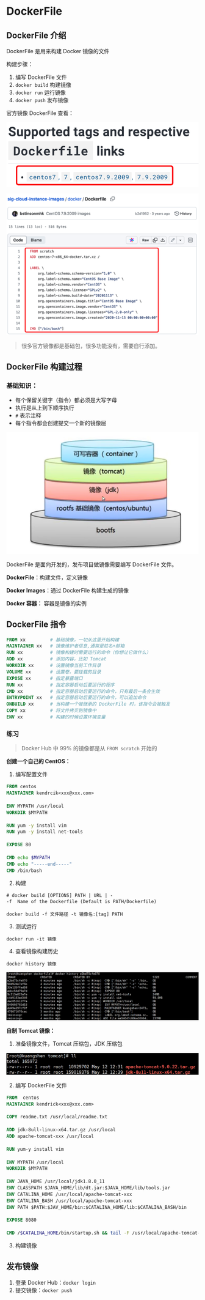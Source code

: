 # DockerFile

## DockerFile 介绍

DockerFile 是用来构建 Docker 镜像的文件

构建步骤：

1. 编写 DockerFile 文件
1. `docker build` 构建镜像
1. `docker run` 运行镜像
1. `docker push` 发布镜像

官方镜像 DockerFile 查看：

![image-20230710104556467](./assets/image-20230710104556467.png)

![image-20230710104619776](./assets/image-20230710104619776.png)

> 很多官方镜像都是基础包，很多功能没有，需要自行添加。

## DockerFile 构建过程

### 基础知识：

- 每个保留关键字（指令）都必须是大写字母
- 执行是从上到下顺序执行
- `#` 表示注释
- 每个指令都会创建提交一个新的镜像层

![image-20230710104632107](./assets/image-20230710104632107.png)

DockerFile 是面向开发的，发布项目做镜像需要编写 DockerFile 文件。

**DockerFile**：构建文件，定义镜像

**Docker Images**：通过 DockerFile 构建生成的镜像

**Docker 容器：** 容器是镜像的实例

## DockerFile 指令

```dockerfile
FROM xx			# 基础镜像，一切从这里开始构建
MAINTAINER xx	# 镜像维护者信息,通常是姓名+邮箱
RUN xx			# 镜像构建时需要运行的命令（你想让它做什么）
ADD xx			# 添加内容，比如 Tomcat
WORKDIR xx		# 设置镜像当前工作目录
VOLUME xx		# 设置卷，要挂载的目录
EXPOSE xx		# 指定暴露端口
RUN xx			# 指定容器启动后要运行的程序
CMD xx			# 指定容器启动后要运行的命令，只有最后一条会生效
ENTRYPOINT xx	# 指定容器启动后要运行的命令，可以追加命令
ONBUILD	xx		# 当构建一个被继承的 DockerFile 时，该指令会被触发
COPY xx			# 将文件拷贝到镜像中
ENV xx			# 构建的时候设置环境变量
```

### 练习

> Docker Hub 中 99% 的镜像都是从 `FROM scratch` 开始的

**创建一个自己的 CentOS：**

1. 编写配置文件

```dockerfile
FROM centos
MAINTAINER kendrcik<xxx@xxx.com>

ENV MYPATH /usr/local
WORKDIR $MYPATH

RUN yum -y install vim
RUN yum -y install net-tools

EXPOSE 80

CMD echo $MYPATH
CMD echo "-----end-----"
CMD /bin/bash
```

2. 构建

```shell
# docker build [OPTIONS] PATH | URL | -
-f	Name of the Dockerfile (Default is PATH/Dockerfile)

docker build -f 文件路径 -t 镜像名:[tag] PATH
```

3. 测试运行

```shell
docker run -it 镜像 
```

4. 查看镜像构建历史

```shell
docker history 镜像
```

![image-20230710104712535](./assets/image-20230710104712535.png)

**自制 Tomcat 镜像：**

1. 准备镜像文件，Tomcat 压缩包，JDK 压缩包

![image-20230710104654091](./assets/image-20230710104654091.png)

2. 编写 DockerFile 文件

```dockerfile
FROM  centos
MAINTAINER kendrick<xxx@xxx.com>

COPY readme.txt /usr/local/readme.txt

ADD jdk-8ull-linux-x64.tar.gz /usr/local
ADD apache-tomcat-xxx /usr/local

RUN yum-y install vim

ENV MYPATH /usr/local
WORKDIR $MYPATH

ENV JAVA_HOME /usr/local/jdk1.8.0_11
ENV CLASSPATH $JAVA_HOME/lib/dt.jar:$JAVA_HOME/lib/tools.jar
ENV CATALINA_HOME /usr/local/apache-tomcat-xxx
ENV CATALINA_BASH /usr/local/apache-tomcat-xxx
ENV PATH $PATH:$JAV_HOME/bin:$CATALINA_HOME/lib:$CATALINA_BASH/bin

EXPOSE 8080

CMD /$CATALINA_HOME/bin/startup.sh && tail -F /usr/local/apache-tomcat-xxx/bin/logs/catalina.out
```

3. 构建镜像

## 发布镜像

1. 登录 Docker Hub：`docker login`
1. 提交镜像：`docker push`